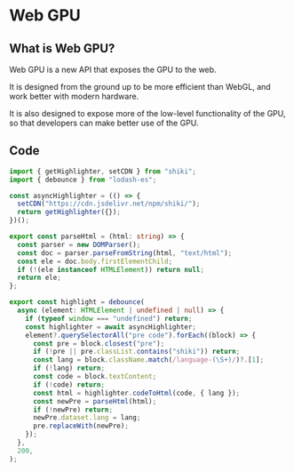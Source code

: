 # Web GPU

## What is Web GPU?

Web GPU is a new API that exposes the GPU to the web.

It is designed from the ground up to be more efficient than WebGL, and work better with modern hardware.

It is also designed to expose more of the low-level functionality of the GPU, so that developers can make better use of the GPU.

## Code

```ts
import { getHighlighter, setCDN } from "shiki";
import { debounce } from "lodash-es";

const asyncHighlighter = (() => {
  setCDN("https://cdn.jsdelivr.net/npm/shiki/");
  return getHighlighter({});
})();

export const parseHtml = (html: string) => {
  const parser = new DOMParser();
  const doc = parser.parseFromString(html, "text/html");
  const ele = doc.body.firstElementChild;
  if (!(ele instanceof HTMLElement)) return null;
  return ele;
};

export const highlight = debounce(
  async (element: HTMLElement | undefined | null) => {
    if (typeof window === "undefined") return;
    const highlighter = await asyncHighlighter;
    element?.querySelectorAll("pre code").forEach((block) => {
      const pre = block.closest("pre");
      if (!pre || pre.classList.contains("shiki")) return;
      const lang = block.className.match(/language-(\S+)/)?.[1];
      if (!lang) return;
      const code = block.textContent;
      if (!code) return;
      const html = highlighter.codeToHtml(code, { lang });
      const newPre = parseHtml(html);
      if (!newPre) return;
      newPre.dataset.lang = lang;
      pre.replaceWith(newPre);
    });
  },
  200,
);
```
